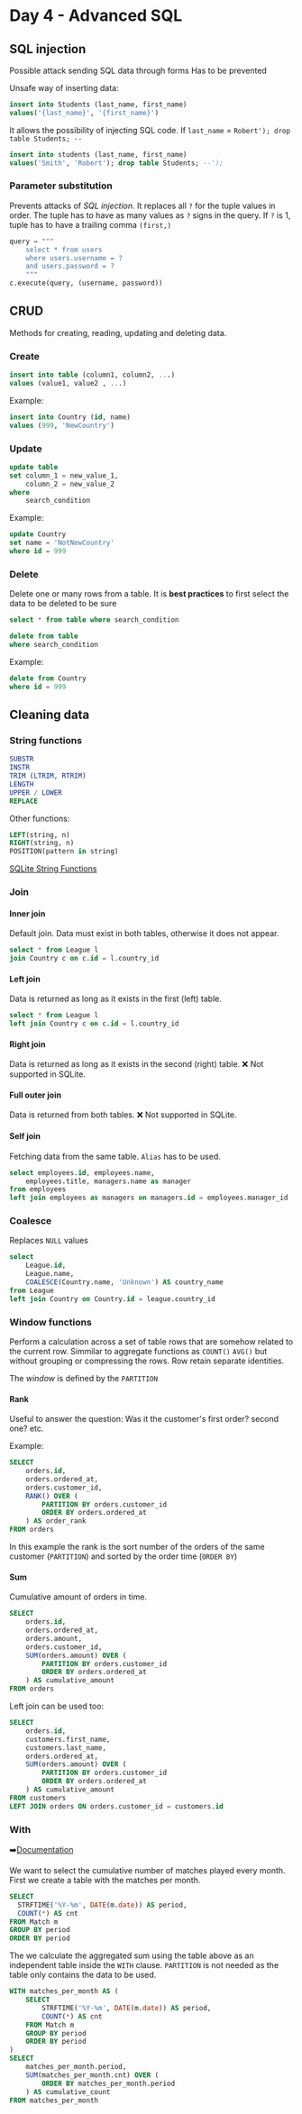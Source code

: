 <!-- markdownlint-configure-file { "MD024": { "siblings_only": true } } -->

# Day 4 - Advanced SQL

## SQL injection

Possible attack sending SQL data through forms
Has to be prevented

Unsafe way of inserting data:

```sql
insert into Students (last_name, first_name)
values('{last_name}', '{first_name}')
```

It allows the possibility of injecting SQL code. If `last_name` = `Robert'); drop table Students; --`

```sql
insert into students (last_name, first_name)
values('Smith', 'Robert'); drop table Students; --');
```

### Parameter substitution

Prevents attacks of _SQL injection_.
It replaces all `?` for the tuple values in order.
The tuple has to have as many values as `?` signs in the query.
If `?` is 1, tuple has to have a trailing comma `(first,)`

```py
query = """
    select * from users
    where users.username = ?
    and users.password = ?
    """
c.execute(query, (username, password))
```

## CRUD

Methods for creating, reading, updating and deleting data.

### Create

```sql
insert into table (column1, column2, ...)
values (value1, value2 , ...)
```

Example:

```sql
insert into Country (id, name)
values (999, 'NewCountry')
```

### Update

```sql
update table
set column_1 = new_value_1,
    column_2 = new_value_2
where
    search_condition
```

Example:

```sql
update Country
set name = 'NotNewCountry'
where id = 999
```

### Delete

Delete one or many rows from a table.
It is **best practices** to first select the data to be deleted to be sure

```sql
select * from table where search_condition

delete from table
where search_condition
```

Example:

```sql
delete from Country
where id = 999
```

## Cleaning data

### String functions

```sql
SUBSTR
INSTR
TRIM (LTRIM, RTRIM)
LENGTH
UPPER / LOWER
REPLACE
```

Other functions:

```sql
LEFT(string, n)
RIGHT(string, n)
POSITION(pattern in string)
```

[SQLite String Functions](https://www.sqlitetutorial.net/sqlite-string-functions)

### Join

#### Inner join

Default join. Data must exist in both tables, otherwise it does not appear.

```sql
select * from League l
join Country c on c.id = l.country_id
```

#### Left join

Data is returned as long as it exists in the first (left) table.

```sql
select * from League l
left join Country c on c.id = l.country_id
```

#### Right join

Data is returned as long as it exists in the second (right) table.
:x: Not supported in SQLite.

#### Full outer join

Data is returned from both tables.
:x: Not supported in SQLite.

#### Self join

Fetching data from the same table. `Alias` has to be used.

```sql
select employees.id, employees.name,
    employees.title, managers.name as manager
from employees
left join employees as managers on managers.id = employees.manager_id
```

### Coalesce

Replaces `NULL` values

```sql
select
    League.id,
    League.name,
    COALESCE(Country.name, 'Unknown') AS country_name
from League
left join Country on Country.id = league.country_id
```

### Window functions

Perform a calculation across a set of table rows that are somehow related to the current row.
Simmilar to aggregate functions as `COUNT()` `AVG()` but without grouping or compressing the rows. Row retain separate identities.

The _window_ is defined by the `PARTITION`

#### Rank

Useful to answer the question: Was it the customer's first order? second one? etc.

Example:

```sql
SELECT
    orders.id,
    orders.ordered_at,
    orders.customer_id,
    RANK() OVER (
        PARTITION BY orders.customer_id
        ORDER BY orders.ordered_at
    ) AS order_rank
FROM orders
```

In this example the rank is the sort number of the orders of the same customer (`PARTITION`) and sorted by the order time (`ORDER BY`)

#### Sum

Cumulative amount of orders in time.

```sql
SELECT
    orders.id,
    orders.ordered_at,
    orders.amount,
    orders.customer_id,
    SUM(orders.amount) OVER (
        PARTITION BY orders.customer_id
        ORDER BY orders.ordered_at
    ) AS cumulative_amount
FROM orders
```

Left join can be used too:

```sql
SELECT
    orders.id,
    customers.first_name,
    customers.last_name,
    orders.ordered_at,
    SUM(orders.amount) OVER (
        PARTITION BY orders.customer_id
        ORDER BY orders.ordered_at
    ) AS cumulative_amount
FROM customers
LEFT JOIN orders ON orders.customer_id = customers.id
```

### With

:arrow_right:[Documentation](https://www.sqlite.org/draft/lang_with.html)

We want to select the cumulative number of matches played every month.
First we create a table with the matches per month.

```sql
SELECT
  STRFTIME('%Y-%m', DATE(m.date)) AS period,
  COUNT(*) AS cnt
FROM Match m
GROUP BY period
ORDER BY period
```

The we calculate the aggregated sum using the table above as an independent table inside the `WITH` clause.
`PARTITION` is not needed as the table only contains the data to be used.

```sql
WITH matches_per_month AS (
    SELECT
        STRFTIME('%Y-%m', DATE(m.date)) AS period,
        COUNT(*) AS cnt
    FROM Match m
    GROUP BY period
    ORDER BY period
)
SELECT
    matches_per_month.period,
    SUM(matches_per_month.cnt) OVER (
        ORDER BY matches_per_month.period
    ) AS cumulative_count
FROM matches_per_month
```

